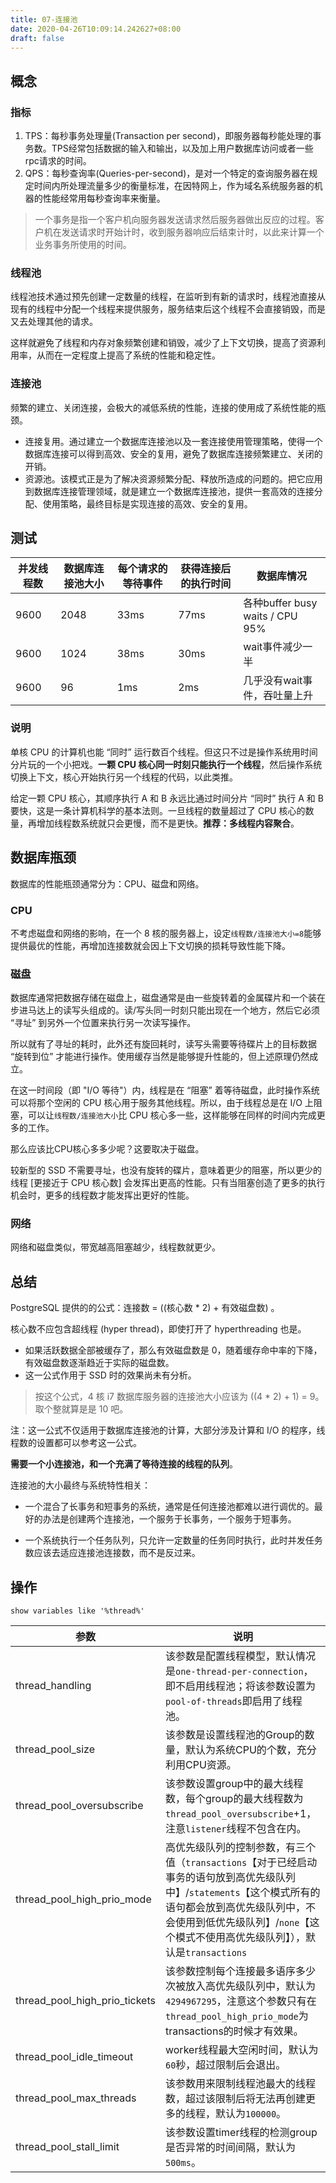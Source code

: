```yaml
---
title: 07-连接池
date: 2020-04-26T10:09:14.242627+08:00
draft: false
---
```


## 概念

### 指标

1. TPS：每秒事务处理量(Transaction per second)，即服务器每秒能处理的事务数。TPS经常包括数据的输入和输出，以及加上用户数据库访问或者一些rpc请求的时间。
2. QPS：每秒查询率(Queries-per-second)，是对一个特定的查询服务器在规定时间内所处理流量多少的衡量标准，在因特网上，作为域名系统服务器的机器的性能经常用每秒查询率来衡量。

> 一个事务是指一个客户机向服务器发送请求然后服务器做出反应的过程。客户机在发送请求时开始计时，收到服务器响应后结束计时，以此来计算一个业务事务所使用的时间。

### 线程池

线程池技术通过预先创建一定数量的线程，在监听到有新的请求时，线程池直接从现有的线程中分配一个线程来提供服务，服务结束后这个线程不会直接销毁，而是又去处理其他的请求。

这样就避免了线程和内存对象频繁创建和销毁，减少了上下文切换，提高了资源利用率，从而在一定程度上提高了系统的性能和稳定性。

### 连接池

频繁的建立、关闭连接，会极大的减低系统的性能，连接的使用成了系统性能的瓶颈。

- 连接复用。通过建立一个数据库连接池以及一套连接使用管理策略，使得一个数据库连接可以得到高效、安全的复用，避免了数据库连接频繁建立、关闭的开销。
- 资源池。该模式正是为了解决资源频繁分配、释放所造成的问题的。把它应用到数据库连接管理领域，就是建立一个数据库连接池，提供一套高效的连接分配、使用策略，最终目标是实现连接的高效、安全的复用。

## 测试

|并发线程数|数据库连接池大小|每个请求的等待事件|获得连接后的执行时间|数据库情况|
|---|---|---|---|---|
|9600|2048|33ms|77ms|各种buffer busy waits / CPU 95%|
|9600|1024|38ms|30ms|wait事件减少一半|
|9600|96|1ms|2ms|几乎没有wait事件，吞吐量上升|

### 说明

单核 CPU 的计算机也能 “同时” 运行数百个线程。但这只不过是操作系统用时间分片玩的一个小把戏。**一颗 CPU 核心同一时刻只能执行一个线程**，然后操作系统切换上下文，核心开始执行另一个线程的代码，以此类推。

给定一颗 CPU 核心，其顺序执行 A 和 B 永远比通过时间分片 “同时” 执行 A 和 B 要快，这是一条计算机科学的基本法则。一旦线程的数量超过了 CPU 核心的数量，再增加线程数系统就只会更慢，而不是更快。**推荐：多线程内容聚合**。

## 数据库瓶颈

数据库的性能瓶颈通常分为：CPU、磁盘和网络。

### CPU

不考虑磁盘和网络的影响，在一个 8 核的服务器上，设定`线程数/连接池大小=8`能够提供最优的性能，再增加连接数就会因上下文切换的损耗导致性能下降。

### 磁盘

数据库通常把数据存储在磁盘上，磁盘通常是由一些旋转着的金属碟片和一个装在步进马达上的读写头组成的。读/写头同一时刻只能出现在一个地方，然后它必须 “寻址” 到另外一个位置来执行另一次读写操作。

所以就有了寻址的耗时，此外还有旋回耗时，读写头需要等待碟片上的目标数据 “旋转到位” 才能进行操作。使用缓存当然是能够提升性能的，但上述原理仍然成立。

在这一时间段（即 "I/O 等待"）内，线程是在 “阻塞” 着等待磁盘，此时操作系统可以将那个空闲的 CPU 核心用于服务其他线程。所以，由于线程总是在 I/O 上阻塞，可以让`线程数/连接池大小`比 CPU 核心多一些，这样能够在同样的时间内完成更多的工作。

那么应该比CPU核心多多少呢？这要取决于磁盘。

较新型的 SSD 不需要寻址，也没有旋转的碟片，意味着更少的阻塞，所以更少的线程 [更接近于 CPU 核心数] 会发挥出更高的性能。只有当阻塞创造了更多的执行机会时，更多的线程数才能发挥出更好的性能。

### 网络

网络和磁盘类似，带宽越高阻塞越少，线程数就更少。

## 总结

PostgreSQL 提供的的公式：连接数 = ((核心数 * 2) + 有效磁盘数) 。

核心数不应包含超线程 (hyper thread)，即使打开了 hyperthreading 也是。

- 如果活跃数据全部被缓存了，那么有效磁盘数是 0，随着缓存命中率的下降，有效磁盘数逐渐趋近于实际的磁盘数。
- 这一公式作用于 SSD 时的效果尚未有分析。

> 按这个公式，4 核 i7 数据库服务器的连接池大小应该为 ((4 * 2) + 1) = 9。取个整就算是是 10 吧。

注：这一公式不仅适用于数据库连接池的计算，大部分涉及计算和 I/O 的程序，线程数的设置都可以参考这一公式。

**需要一个小连接池，和一个充满了等待连接的线程的队列**。

连接池的大小最终与系统特性相关：

- 一个混合了长事务和短事务的系统，通常是任何连接池都难以进行调优的。最好的办法是创建两个连接池，一个服务于长事务，一个服务于短事务。

- 一个系统执行一个任务队列，只允许一定数量的任务同时执行，此时并发任务数应该去适应连接池连接数，而不是反过来。

## 操作

```mysql
show variables like '%thread%'
```

|参数|说明|
|---|---|
|thread_handling|该参数是配置线程模型，默认情况是`one-thread-per-connection`，即不启用线程池；将该参数设置为`pool-of-threads`即启用了线程池。|
|thread_pool_size|该参数是设置线程池的Group的数量，默认为系统CPU的个数，充分利用CPU资源。|
|thread_pool_oversubscribe|该参数设置group中的最大线程数，每个group的最大线程数为`thread_pool_oversubscribe`+1，注意`listener`线程不包含在内。|
|thread_pool_high_prio_mode|高优先级队列的控制参数，有三个值（`transactions`【对于已经启动事务的语句放到高优先级队列中】/`statements`【这个模式所有的语句都会放到高优先级队列中，不会使用到低优先级队列】/`none`【这个模式不使用高优先级队列】），默认是`transactions`|
|thread_pool_high_prio_tickets|该参数控制每个连接最多语序多少次被放入高优先级队列中，默认为`4294967295`，注意这个参数只有在`thread_pool_high_prio_mode`为transactions的时候才有效果。|
|thread_pool_idle_timeout|worker线程最大空闲时间，默认为`60`秒，超过限制后会退出。|
|thread_pool_max_threads|该参数用来限制线程池最大的线程数，超过该限制后将无法再创建更多的线程，默认为`100000`。|
|thread_pool_stall_limit|该参数设置timer线程的检测group是否异常的时间间隔，默认为`500ms`。|
